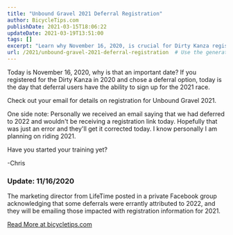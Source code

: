 ```yaml
---
title: "Unbound Gravel 2021 Deferral Registration"
author: BicycleTips.com
publishDate: 2021-03-15T18:06:22
updateDate: 2021-03-19T13:51:00
tags: []
excerpt: "Learn why November 16, 2020, is crucial for Dirty Kanza registrants who chose deferrals in this blog post. Get details on Unbound Gravel 2021 registration!"
url: /2021/unbound-gravel-2021-deferral-registration  # Use the generated URL with year
---
```

<p>Today is November 16, 2020, why is that an important date? If you registered for the Dirty Kanza in 2020 and chose a deferral option, today is the day that deferral users have the ability to sign up for the 2021 race.</p>  <p>Check out your email for details on registration for Unbound Gravel 2021.</p>  <p>One side note: Personally we received an email saying that we had deferred to 2022 and wouldn't be receiving a registration link today. Hopefully that was just an error and they'll get it corrected today. I know personally I am planning on riding 2021.</p>  <p>Have you started your training yet?</p>  <p>-Chris</p>  <h3 id="update-11162020">Update: 11/16/2020</h3>  <p>The marketing director from LifeTime posted in a private Facebook group acknowledging that some deferrals were errantly attributed to 2022, and they will be emailing those impacted with registration information for 2021.</p>  <a href="https://bicycletips.com/unbound-gravel-deferral-registration">Read More at bicycletips.com</a>

